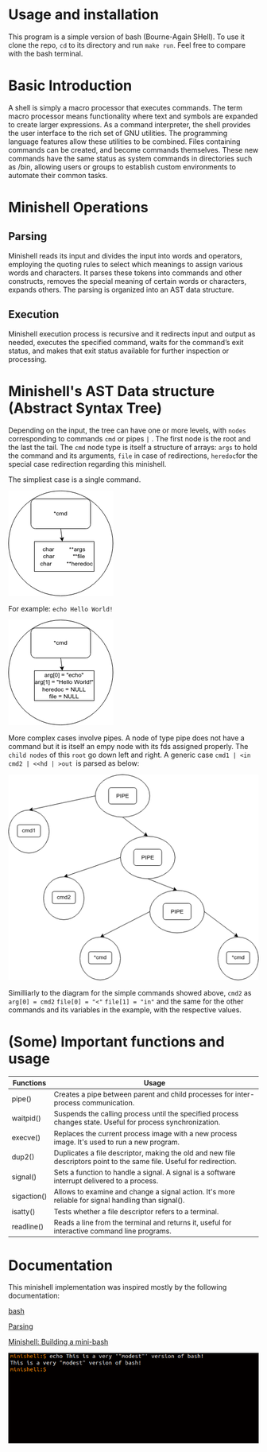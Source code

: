 # Usage and installation
This program is a simple version of bash (Bourne-Again SHell). To use it clone the repo, `cd` to its directory and run `make run`. 
Feel free to compare with the bash terminal.

# Basic Introduction
A shell is simply a macro processor that executes commands. The term macro processor means functionality where text and symbols are
expanded to create larger expressions. As a command interpreter, the shell provides the user interface to the rich set of GNU utilities.
The programming language features allow these utilities to be combined. Files containing commands can be created, and become commands themselves.
These new commands have the same status as system commands in directories such as /bin, allowing users or groups to establish custom
environments to automate their common tasks.

# Minishell Operations
## Parsing
Minishell reads its input and divides the input into words and operators, employing the quoting rules to select which meanings to assign various words
and characters.
It parses these tokens into commands and other constructs, removes the special meaning of certain words or characters, expands others. The parsing
is organized into an AST data structure.

## Execution
Minishell execution process is recursive and it  redirects input and output as needed, executes the specified command, waits for the command’s 
exit status, and makes that exit status available for further inspection or processing.

# Minishell's AST Data structure (Abstract Syntax Tree)
Depending on the input, the tree can have one or more levels, with `nodes` corresponding to commands `cmd` or pipes `|` . 
The first node is the root and the last the tail. 
The `cmd` node type is itself a structure of arrays: `args` to hold the command and its arguments, 
`file` in case of redirections, `heredoc`for the special case redirection regarding this minishell.

The simpliest case is a single command.

![simple_node](simple_node.png)

For example: `echo Hello World!`

![simple_example](simple_example.png)

More complex cases involve pipes. A node of type pipe does not have a command but it is itself an empy node with its fds assigned properly.
The `child nodes` of this `root` go down left and right. A generic case `cmd1 | <in cmd2 | <<hd | >out `is parsed as below:

![complex_example](complex_example.png)

Similliarly to the diagram for the simple commands showed above, `cmd2` as `arg[0] = cmd2` `file[0] = "<"` `file[1] = "in"` and the same for the other commands and its variables in the example, with the respective values.

# (Some) Important functions and usage

| Functions |               Usage                  |
| --------- | ------------------------------------ |
| pipe()    | Creates a pipe between parent and child processes for inter-process communication. |
| waitpid() | Suspends the calling process until the specified process changes state. Useful for process synchronization. |
| execve()  | Replaces the current process image with a new process image. It's used to run a new program. |
| dup2()    | Duplicates a file descriptor, making the old and new file descriptors point to the same file. Useful for redirection. |
| signal()  | Sets a function to handle a signal. A signal is a software interrupt delivered to a process. |
| sigaction() | Allows to examine and change a signal action. It's more reliable for signal handling than signal(). |
| isatty()  | Tests whether a file descriptor refers to a terminal. |
| readline() | Reads a line from the terminal and returns it, useful for interactive command line programs. |

# Documentation

This minishell implementation was inspired mostly by the following documentation:

[bash](https://www.gnu.org/savannah-checkouts/gnu/bash/manual/)

[Parsing](https://medium.com/basecs/leveling-up-ones-parsing-game-with-asts-d7a6fc2400ff)

[Minishell: Building a mini-bash](https://m4nnb3ll.medium.com/minishell-building-a-mini-bash-a-42-project-b55a10598218)



![minishell](minishell.png)